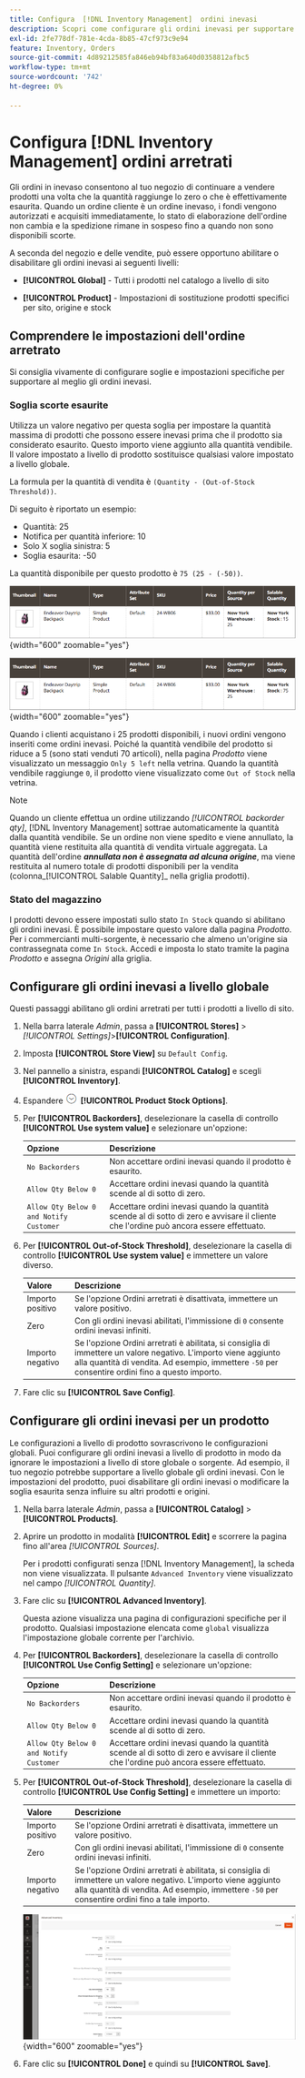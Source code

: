 ```yaml
---
title: Configura  [!DNL Inventory Management]  ordini inevasi
description: Scopri come configurare gli ordini inevasi per supportare la vendita di prodotti esauriti.
exl-id: 2fe778df-781e-4cda-8b85-47cf973c9e94
feature: Inventory, Orders
source-git-commit: 4d89212585fa846eb94bf83a640d0358812afbc5
workflow-type: tm+mt
source-wordcount: '742'
ht-degree: 0%

---
```


# Configura [!DNL Inventory Management] ordini arretrati

Gli ordini in inevaso consentono al tuo negozio di continuare a vendere prodotti una volta che la quantità raggiunge lo zero o che è effettivamente esaurita. Quando un ordine cliente è un ordine inevaso, i fondi vengono autorizzati e acquisiti immediatamente, lo stato di elaborazione dell&#39;ordine non cambia e la spedizione rimane in sospeso fino a quando non sono disponibili scorte.

A seconda del negozio e delle vendite, può essere opportuno abilitare o disabilitare gli ordini inevasi ai seguenti livelli:

- **[!UICONTROL Global]** - Tutti i prodotti nel catalogo a livello di sito

- **[!UICONTROL Product]** - Impostazioni di sostituzione prodotti specifici per sito, origine e stock

## Comprendere le impostazioni dell&#39;ordine arretrato

Si consiglia vivamente di configurare soglie e impostazioni specifiche per supportare al meglio gli ordini inevasi.

### Soglia scorte esaurite

Utilizza un valore negativo per questa soglia per impostare la quantità massima di prodotti che possono essere inevasi prima che il prodotto sia considerato esaurito. Questo importo viene aggiunto alla quantità vendibile. Il valore impostato a livello di prodotto sostituisce qualsiasi valore impostato a livello globale.

La formula per la quantità di vendita è `(Quantity - (Out-of-Stock Threshold))`.

Di seguito è riportato un esempio:

- Quantità: 25
- Notifica per quantità inferiore: 10
- Solo X soglia sinistra: 5
- Soglia esaurita: -50

La quantità disponibile per questo prodotto è `75 (25 - (-50))`.

![Quantità di vendita di esempio prima dell&#39;abilitazione degli ordini inevasi](assets/inventory-backorders-before.png){width="600" zoomable="yes"}

![Esempio di quantità vendibile dopo ordini inevasi abilitati](assets/inventory-backorders-after.png){width="600" zoomable="yes"}

Quando i clienti acquistano i 25 prodotti disponibili, i nuovi ordini vengono inseriti come ordini inevasi. Poiché la quantità vendibile del prodotto si riduce a 5 (sono stati venduti 70 articoli), nella pagina _Prodotto_ viene visualizzato un messaggio `Only 5 left` nella vetrina. Quando la quantità vendibile raggiunge `0`, il prodotto viene visualizzato come `Out of Stock` nella vetrina.

>[!NOTE]
>
>Quando un cliente effettua un ordine utilizzando _[!UICONTROL backorder qty]_, [!DNL Inventory Management] sottrae automaticamente la quantità dalla quantità vendibile. Se un ordine non viene spedito e viene annullato, la quantità viene restituita alla quantità di vendita virtuale aggregata. La quantità dell&#39;ordine **_annullata non è assegnata ad alcuna origine_**, ma viene restituita al numero totale di prodotti disponibili per la vendita (colonna_[!UICONTROL Salable Quantity]_ nella griglia prodotti).

<!--### Notify for Quantity Below JIRA MDVA-8099 MDVA-33783

The _Notify for Quantity Below_ configuration option is configurable at the global, source, and product levels. When it is enabled, the system sends an email notification when the product quantity reaches a level at or below the configured value. For this example, a notification is triggered when the product has a quantity of 10 or less. When backorders are enabled, _Notify for Quantity Below_ is determined by the Salable Quantity (`Salable Quantity = Quantity - (Out-of-Stock Threshold)`). -->

### Stato del magazzino

I prodotti devono essere impostati sullo stato `In Stock` quando si abilitano gli ordini inevasi. È possibile impostare questo valore dalla pagina _Prodotto_. Per i commercianti multi-sorgente, è necessario che almeno un&#39;origine sia contrassegnata come `In Stock`. Accedi e imposta lo stato tramite la pagina _Prodotto_ e assegna _Origini_ alla griglia.

## Configurare gli ordini inevasi a livello globale

Questi passaggi abilitano gli ordini arretrati per tutti i prodotti a livello di sito.

1. Nella barra laterale _Admin_, passa a **[!UICONTROL Stores]** > _[!UICONTROL Settings]_>**[!UICONTROL Configuration]**.

1. Imposta **[!UICONTROL Store View]** su `Default Config`.

1. Nel pannello a sinistra, espandi **[!UICONTROL Catalog]** e scegli **[!UICONTROL Inventory]**.

1. Espandere ![Selettore di espansione](../assets/icon-display-expand.png) **[!UICONTROL Product Stock Options]**.

1. Per **[!UICONTROL Backorders]**, deselezionare la casella di controllo **[!UICONTROL Use system value]** e selezionare un&#39;opzione:

   | Opzione | Descrizione |
   | -- | -- |
   | `No Backorders` | Non accettare ordini inevasi quando il prodotto è esaurito. |
   | `Allow Qty Below 0` | Accettare ordini inevasi quando la quantità scende al di sotto di zero. |
   | `Allow Qty Below 0 and Notify Customer` | Accettare ordini inevasi quando la quantità scende al di sotto di zero e avvisare il cliente che l&#39;ordine può ancora essere effettuato. |

1. Per **[!UICONTROL Out-of-Stock Threshold]**, deselezionare la casella di controllo **[!UICONTROL Use system value]** e immettere un valore diverso.

   | Valore | Descrizione |
   | -- | -- |
   | Importo positivo | Se l&#39;opzione Ordini arretrati è disattivata, immettere un valore positivo. |
   | Zero | Con gli ordini inevasi abilitati, l&#39;immissione di `0` consente ordini inevasi infiniti. |
   | Importo negativo | Se l&#39;opzione Ordini arretrati è abilitata, si consiglia di immettere un valore negativo. L&#39;importo viene aggiunto alla quantità di vendita. Ad esempio, immettere `-50` per consentire ordini fino a questo importo. |

1. Fare clic su **[!UICONTROL Save Config]**.

## Configurare gli ordini inevasi per un prodotto

Le configurazioni a livello di prodotto sovrascrivono le configurazioni globali. Puoi configurare gli ordini inevasi a livello di prodotto in modo da ignorare le impostazioni a livello di store globale o sorgente. Ad esempio, il tuo negozio potrebbe supportare a livello globale gli ordini inevasi. Con le impostazioni del prodotto, puoi disabilitare gli ordini inevasi o modificare la soglia esaurita senza influire su altri prodotti e origini.

1. Nella barra laterale _Admin_, passa a **[!UICONTROL Catalog]** > **[!UICONTROL Products]**.

1. Aprire un prodotto in modalità **[!UICONTROL Edit]** e scorrere la pagina fino all&#39;area _[!UICONTROL Sources]_.

   Per i prodotti configurati senza [!DNL Inventory Management], la scheda non viene visualizzata. Il pulsante `Advanced Inventory` viene visualizzato nel campo _[!UICONTROL Quantity]_.

1. Fare clic su **[!UICONTROL Advanced Inventory]**.

   Questa azione visualizza una pagina di configurazioni specifiche per il prodotto. Qualsiasi impostazione elencata come `global` visualizza l&#39;impostazione globale corrente per l&#39;archivio.

1. Per **[!UICONTROL Backorders]**, deselezionare la casella di controllo **[!UICONTROL Use Config Setting]** e selezionare un&#39;opzione:

   | Opzione | Descrizione |
   | -- | -- |
   | `No Backorders` | Non accettare ordini inevasi quando il prodotto è esaurito. |
   | `Allow Qty Below 0` | Accettare ordini inevasi quando la quantità scende al di sotto di zero. |
   | `Allow Qty Below 0 and Notify Customer` | Accettare ordini inevasi quando la quantità scende al di sotto di zero e avvisare il cliente che l&#39;ordine può ancora essere effettuato. |

1. Per **[!UICONTROL Out-of-Stock Threshold]**, deselezionare la casella di controllo **[!UICONTROL Use Config Setting]** e immettere un importo:

   | Valore | Descrizione |
   | -- | -- |
   | Importo positivo | Se l&#39;opzione Ordini arretrati è disattivata, immettere un valore positivo. |
   | Zero | Con gli ordini inevasi abilitati, l&#39;immissione di `0` consente ordini inevasi infiniti. |
   | Importo negativo | Se l&#39;opzione Ordini arretrati è abilitata, si consiglia di immettere un valore negativo. L&#39;importo viene aggiunto alla quantità di vendita. Ad esempio, immettere `-50` per consentire ordini fino a tale importo. |

   ![Inventario avanzato configurato per ordini inevasi](assets/inventory-backorders-product-settings.png){width="600" zoomable="yes"}

1. Fare clic su **[!UICONTROL Done]** e quindi su **[!UICONTROL Save]**.
